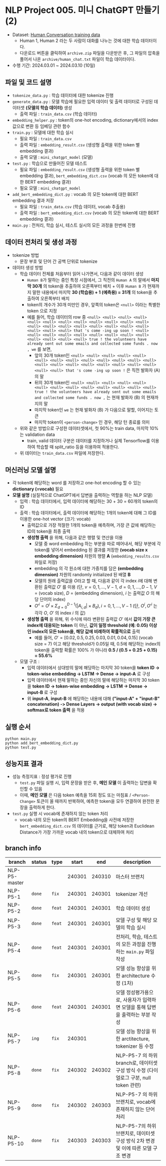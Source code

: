 # NLP Project 005. 미니 ChatGPT 만들기 (2)
* Dataset: [Human Conversation training data](https://www.kaggle.com/datasets/projjal1/human-conversation-training-data)
  * Human 1, Human 2 라는 두 사람이 대화를 나누는 것에 대한 학습 데이터이다.
  * 다운로드 버튼을 클릭하여 ```archive.zip``` 파일을 다운받은 후, 그 파일의 압축을 풀어서 나온 ```archive/human_chat.txt``` 파일이 학습 데이터이다.
* 수행 기간: 2024.03.01 ~ 2024.03.10 (10일)

## 파일 및 코드 설명
* ```tokenize_data.py``` : 학습 데이터에 대한 tokenize 진행
* ```generate_data.py``` : 모델 학습에 필요한 입력 데이터 및 출력 데이터로 구성된 데이터셋 **(모델의 학습 데이터)** 생성
  * 출력 파일 : ```train_data.csv``` (학습 데이터)
* ```embedding_helper.py``` : token의 one-hot encoding, dictionary에서의 index 값으로 변환 등 임베딩 관련 함수
* ```train.py``` : 모델에 대한 학습 실시
  * 필요 파일 : ```train_data.csv```
  * 출력 파일 : ```embedding_result.csv``` (생성형 출력을 위한 token 별 embedding 결과)
  * 출력 모델 : ```mini_chatgpt_model``` (모델)
* ```test.py``` : 학습으로 만들어진 모델 테스트
  * 필요 파일 : ```embedding_result.csv``` (생성형 출력을 위한 token 별 embedding 결과), ```bert_embedding_dict.csv``` (vocab 의 모든 token에 대한 BERT embedding 결과)
  * 필요 모델 : ```mini_chatgpt_model```
* ```add_bert_embedding_dict.py``` : vocab 의 모든 token에 대한 BERT embedding 결과 저장
  * 필요 파일 : ```train_data.csv``` (학습 데이터, vocab 추출용)
  * 출력 파일 : ```bert_embedding_dict.csv``` (vocab 의 모든 token에 대한 BERT embedding 결과)
* ```main.py``` : 전처리, 학습 실시, 테스트 실시의 모든 과정을 한번에 진행

## 데이터 전처리 및 생성 과정
* tokenize 방법
  * 문장 부호 및 단어 간 공백 단위로 tokenize
* 데이터 생성 방법
  * 학습 데이터 전체를 처음부터 읽어 나가면서, 다음과 같이 데이터 생성
    * ```Human B```가 말하는 중인 특정 시점에서, 그 직전의 ```Human A``` 의 말에서 **마지막 30개** 의 token을 추출하여 오른쪽부터 배치 + 이후 ```Human B``` 가 현재까지 말한 내용에서 마지막 **30 (학습용) + 1 (예측용) = 31개** 의 token을 추출하여 오른쪽부터 배치
    * token의 개수가 30개 미만인 경우, 앞쪽의 token은 ```<null>``` 이라는 특별한 token 으로 지정
    * 예를 들어, 학습 데이터의 row 중 ```<null> <null> <null> <null> <null> <null> <null> <null> <null> <null> <null> <null> <null> <null> <null> <null> <null> <null> <null> <null> <null> <null> <null> that 's come -ing up soon ! <null> <null> <null> <null> <null> <null> <null> <null> <null> <null> <null> <null> <null> true ! the volunteers have already sent out some emails and collected some funds . now , we``` 를 보면,
      * 앞의 30개 token인 ```<null> <null> <null> <null> <null> <null> <null> <null> <null> <null> <null> <null> <null> <null> <null> <null> <null> <null> <null> <null> <null> <null> <null> that 's come -ing up soon !``` 은 직전 발화자 (A) 의 말
      * 뒤의 30개 token인 ```<null> <null> <null> <null> <null> <null> <null> <null> <null> <null> <null> <null> <null> true ! the volunteers have already sent out some emails and collected some funds . now ,``` 는 현재 발화자 (B) 의 현재까지의 말
      * 마지막 token인 ```we``` 는 현재 발화자 (B) 가 다음으로 말할, 이어지는 토큰
      * 마지막 token이 ```<person-change>``` 인 경우, 해당 턴 종료를 의미
  * 위와 같은 방법으로 구성한 데이터셋에서, 첫 90%는 train data, 마지막 10%는 validation data
    * train, valid 데이터 구분은 데이터를 지정하거나 실제 Tensorflow를 이용하여 학습할 때 split_ratio 등을 이용하여 적용한다.
  * 위 데이터는 ```train_data.csv``` 파일에 저장한다.

## 머신러닝 모델 설명
* 각 token에 해당하는 word 를 저장하고 one-hot encoding 할 수 있는 **dictionary (=vocab)** 필요
* **모델 설명** (실질적으로 ChatGPT에서 답변을 출력하는 역할을 하는 NLP 모델)
  * 입력 : 학습 데이터에서, 입력 데이터에 해당하는 30 + 30 = 60개의 token의 ID
  * 출력 : 학습 데이터에서, 출력 데이터에 해당하는 1개의 token에 대해 그 ID를 이용한 one-hot vector (크기: vocab) 
    * 출력값으로 가장 적절한 1개의 token을 예측하며, 가장 큰 값에 해당하는 ID의 token을 최종 출력
    * **생성형 출력** 을 위해, 다음과 같은 행렬 및 연산을 이용
      * 모델 중 word embedding 하는 부분을 따로 떼어내서, 해당 부분에 각 token를 넣어서 embedding 된 결과를 저장한 **(vocab size x embedding dimension)** 차원의 행렬 **A** (```embedding_results.csv``` 파일로 저장)
      * embedding 의 각 원소에 대한 가중치를 담은 **(embedding dimension)** 차원의 randomly initialized 된 배열 **B**
      * 모델의 원래 출력값을 $O$라고 할 때, 다음과 같이 각 index $i$에 대해 변환된 출력값 $O'$ 를 이용 (단, $v = 0,1,...,V-1$, $d = 0,1,...,D-1$, $V$ = (vocab size), $D$ = (embedding dimension), $i$ 는 출력값 $O$ 의 해당 단어의 index)
      * $\displaystyle O'^{i} = O^i \times \Sigma_{d=0}^{D-1} (|A_{i,d}| \times B_{d}), i=0,1,...,V-1$ (단, $O^i, O'^i$ 는 각각 $O$, $O'$ 의 index $i$ 의 값)
    * **생성형 출력** 을 위해, 위 수식에 따라 변환된 출력값 $O'$ 에서 **값이 가장 큰 index에 대응되는 token** 이 아닌, **값이 일정 threshold (예: 0.05) 이상인 index의 모든 token을, 해당 값에 비례하여 확률적으로** 출력
      * 예를 들어, $O' = [0.02, 0.5, 0.25, 0.03, 0.01, 0.04, 0.15]$ (vocab size = 7) 이고 해당 threshold가 0.05일 때, 0.5에 해당하는 index의 token을 출력할 확률은 100% 가 아니라 **0.5 / (0.5 + 0.25 + 0.15) = 55.6%**  
  * 모델 구조 :
    * 입력 데이터에서 상대방의 말에 해당하는 마지막 30 token을 **token ID -> token-wise embedding -> LSTM -> Dense -> input-A** 로 구성
    * 입력 데이터에서 현재 말하는 중인 자신의 말에 해당하는 마지막 30 token을 **token ID -> token-wise embedding -> LSTM -> Dense -> input-B** 로 구성
    * 위 **input-A**, **input-B** 에 해당하는 내용에 대해 **("input-A" + "input-B" concatenation) -> Dense Layers -> output (with vocab size) -> softmax로 token 출력** 을 적용

## 실행 순서
```
python main.py
python add_bert_embedding_dict.py
python test.py
```

## 성능지표 결과
* 성능 측정지표 : 정성 평가로 진행
  * ```test.py``` 파일 실행 시, 입력 문장을 받은 후, **메인 모델** 이 출력하는 답변을 확인할 수 있음
  * 이때, **메인 모델** 은 다음 token 예측을 15회 정도 또는 마침표 / ```<Person-Change>``` 토큰이 올 때까지 반복하여, 예측한 token을 모두 연결하여 완전한 문장을 출력하게 한다.
* ```test.py``` 실행 시 vocab에 존재하지 않는 token 처리
  * vocab 내의 모든 token의 BERT Embedding을 사전에 저장한 ```bert_embedding_dict.csv``` 의 데이터를 근거로, 해당 token과 Euclidean Distance가 가장 가까운 vocab 내의 token으로 대체하여 처리

## branch info
|branch|status|type|start|end|description|
|---|---|---|---|---|---|
|NLP-P5-master|||240301|240310|마스터 브랜치|
|NLP-P5-1|```done```|```fix```|240301|240301|tokenizer 개선|
|NLP-P5-2|```done```|```feat```|240301|240301|학습 데이터 생성|
|NLP-P5-3|```done```|```feat```|240301|240301|모델 구성 및 해당 모델의 학습 실시|
|NLP-P5-4|```done```|```feat```|240301|240301|전처리, 학습, 테스트의 모든 과정을 진행하는 ```main.py``` 파일 작성|
|NLP-P5-5|```done```|```fix```|240301|240301|모델 성능 향상을 위한 architecture 수정 (1차)|
|NLP-P5-6|```done```|```feat```|240301|240301|모델 정성평가용으로, 사용자가 입력하면 모델을 통해 답변을 출력하는 부분 작성|
|NLP-P5-7|```ing```|```fix```|240301||모델 성능 향상을 위한 arctitecture, tokenizer 등 수정|
|NLP-P5-8|```done```|```fix```|240302|240302|NLP-P5-7 의 하위 branch로, 데이터셋 구성 방식 수정 (다이얼로그 구분, null token 관련)|
|NLP-P5-9|```done```|```fix```|240302|240303|NLP-P5-7 의 하위 브랜치로, vocab에 존재하지 않는 단어 처리|
|NLP-P5-10|```done```|```fix```|240303|240303|NLP-P5-7의 하위 브랜치로, 데이터셋 구성 방식 2차 변경 및 이에 따른 모델 구조 변경|